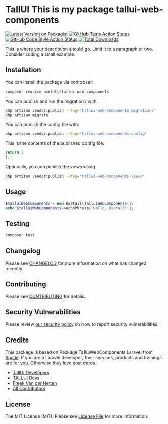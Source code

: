 # TallUI This is my package tallui-web-components

[![Latest Version on Packagist](https://img.shields.io/packagist/v/usetall/tallui-web-components.svg?style=flat-square)](https://packagist.org/packages/usetall/tallui-web-components)
[![GitHub Tests Action Status](https://img.shields.io/github/workflow/status/usetall/tallui-web-components/run-tests?label=tests)](https://github.com/usetall/tallui-web-components/actions?query=workflow%3Arun-tests+branch%3Amain)
[![GitHub Code Style Action Status](https://img.shields.io/github/workflow/status/usetall/tallui-web-components/Check%20&%20fix%20styling?label=code%20style)](https://github.com/usetall/tallui-web-components/actions?query=workflow%3A"Check+%26+fix+styling"+branch%3Amain)
[![Total Downloads](https://img.shields.io/packagist/dt/usetall/tallui-web-components.svg?style=flat-square)](https://packagist.org/packages/usetall/tallui-web-components)


This is where your description should go. Limit it to a paragraph or two. Consider adding a small example.

## Installation

You can install the package via composer:

```bash
composer require usetall/tallui-web-components
```

You can publish and run the migrations with:

```bash
php artisan vendor:publish --tag="tallui-web-components-migrations"
php artisan migrate
```

You can publish the config file with:

```bash
php artisan vendor:publish --tag="tallui-web-components-config"
```

This is the contents of the published config file:

```php
return [
];
```

Optionally, you can publish the views using

```bash
php artisan vendor:publish --tag="tallui-web-components-views"
```

## Usage

```php
$talluiWebComponents = new Usetall\TalluiWebComponents();
echo $talluiWebComponents->echoPhrase('Hello, Usetall!');
```

## Testing

```bash
composer test
```

## Changelog

Please see [CHANGELOG](CHANGELOG.md) for more information on what has changed recently.

## Contributing

Please see [CONTRIBUTING](https://github.com/spatie/.github/blob/main/CONTRIBUTING.md) for details.

## Security Vulnerabilities

Please review [our security policy](../../security/policy) on how to report security vulnerabilities.

## Credits

This package is based on Package TalluiWebComponents Laravel from [Spatie](https://spatie.be/products). If you are a Laravel developer, their services, products and trainings are for you. Otherwise they love post cards.

- [TallUI Developers](https://github.com/usetall)
- [TALLUI Devs](https://github.com/orgs/usetall/people)
- [Freek Van der Herten](https://github.com/freekmurze)
- [All Contributors](../../contributors)

## License

The MIT License (MIT). Please see [License File](LICENSE.md) for more information.

